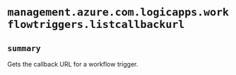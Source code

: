 # `management.azure.com.logicapps.workflowtriggers.listcallbackurl`

## `summary`
Gets the callback URL for a workflow trigger.


